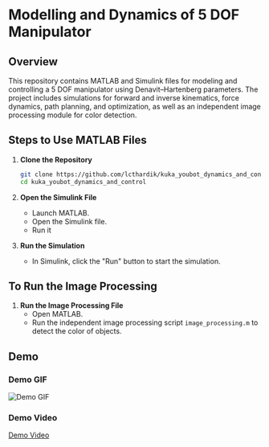 # Modelling and Dynamics of 5 DOF Manipulator

## Overview

This repository contains MATLAB and Simulink files for modeling and controlling a 5 DOF manipulator using Denavit–Hartenberg parameters. The project includes simulations for forward and inverse kinematics, force dynamics, path planning, and optimization, as well as an independent image processing module for color detection.

## Steps to Use MATLAB Files

1. **Clone the Repository**
    ```bash
    git clone https://github.com/lcthardik/kuka_youbot_dynamics_and_control.git
    cd kuka_youbot_dynamics_and_control
    ```

2. **Open the Simulink File**
    - Launch MATLAB.
    - Open the Simulink file.
    - Run it

3. **Run the Simulation**
    - In Simulink, click the "Run" button to start the simulation.

## To Run the Image Processing

1. **Run the Image Processing File**
    - Open MATLAB.
    - Run the independent image processing script `image_processing.m` to detect the color of objects.

## Demo

### Demo GIF
![Demo GIF](demo.gif)

### Demo Video
[Demo Video](https://www.youtube.com/watch?v=D2acFwJ1fO0)

